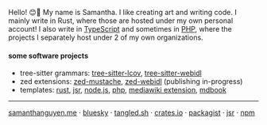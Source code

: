 Hello! 😊👋 My name is Samantha. I like creating art and writing code. I mainly write in Rust, where those are hosted under my own personal account! I also write in [TypeScript](https://github.com/nc-js) and sometimes in [PHP](https://github.com/php-lights), where the projects I separately host under 2 of my own organizations. 

#### some software projects
  * tree-sitter grammars: [tree-sitter-lcov](https://github.com/neoncitylights/tree-sitter-lcov), [tree-sitter-webidl](https://github.com/neoncitylights/tree-sitter-webidl)
  * zed extensions: [zed-mustache](https://github.com/neoncitylights/zed-mustache), [zed-webidl](https://github.com/neoncitylights/zed-webidl) (publishing in-progress)
  * templates: [rust](https://github.com/neoncitylights/rust), [jsr](https://github.com/neoncitylights/jsr), [node.js](https://github.com/neoncitylights/node), [php](https://github.com/php-lights/php), [mediawiki extension](https://github.com/php-lights/mediawiki-extension), [mdbook](https://github.com/neoncitylights/mdbook)
</details>

----
<a href="https://samanthanguyen.me">samanthanguyen.me</a> · <a href="https://bsky.app/profile/samanthanguyen.me">bluesky</a> · <a href="https://tangled.sh/@samanthanguyen.me">tangled.sh</a> · <a href="https://crates.io/users/neoncitylights">crates.io</a> · <a href="https://packagist.org/users/neoncitylights/packages/">packagist</a> · <a href="https://jsr.io/@nc">jsr</a> · <a href="https://www.npmjs.com/~neoncitylights">npm</a>
